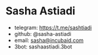 # Sasha Astiadi

- telegram: https://t.me/sashtiadi
- github: @sasha-astiadi
- email: sasha@incubaid.com
- 3bot: sashaastiadi.3bot
